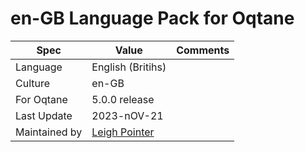 # en-GB Language Pack for Oqtane

| Spec                | Value                               | Comments
| ------------------- | ----------------------------------- | ------------------- |
| Language            | English (Britihs)
| Culture             | en-GB
| For Oqtane          | 5.0.0 release
| Last Update         | 2023-nOV-21
| Maintained by       | [Leigh Pointer](https://www.studio-elf.net)
